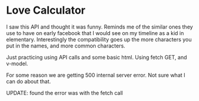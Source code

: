 # Love Calculator

I saw this API and thought it was funny. Reminds me of the similar ones they use to have on early facebook that I would see on my timeline as a kid in elementary. Interestingly the compatibility goes up the more characters you put in the names, and more common characters.

Just practicing using API calls and some basic html. Using fetch GET, and v-model.

For some reason we are getting 500 internal server error. Not sure what I can do about that.

UPDATE: found the error was with the fetch call
